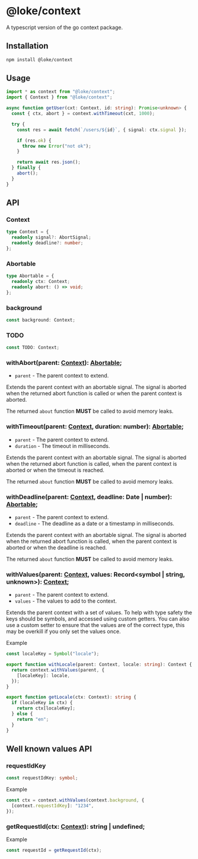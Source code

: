 # @loke/context

A typescript version of the go context package.

## Installation

```bash
npm install @loke/context
```

## Usage

```typescript
import * as context from "@loke/context";
import { Context } from "@loke/context";

async function getUser(cxt: Context, id: string): Promise<unknown> {
  const { ctx, abort } = context.withTimeout(cxt, 1000);

  try {
    const res = await fetch(`/users/${id}`, { signal: ctx.signal });

    if (res.ok) {
      throw new Error("not ok");
    }

    return await res.json();
  } finally {
    abort();
  }
}
```

## API

### Context

```typescript
type Context = {
  readonly signal?: AbortSignal;
  readonly deadline?: number;
};
```

### Abortable

```typescript
type Abortable = {
  readonly ctx: Context;
  readonly abort: () => void;
};
```

### background

```typescript
const background: Context;
```

### TODO

```typescript
const TODO: Context;
```

### withAbort(parent: [Context](#context)): [Abortable](#abortable);

- `parent` - The parent context to extend.

Extends the parent context with an abortable signal. The signal is aborted when
the returned abort function is called or when the parent context is aborted.

The returned `about` function **MUST** be called to avoid memory leaks.

### withTimeout(parent: [Context](#context), duration: number): [Abortable](#abortable);

- `parent` - The parent context to extend.
- `duration` - The timeout in milliseconds.

Extends the parent context with an abortable signal. The signal is aborted when
the returned abort function is called, when the parent context is aborted or
when the timeout is reached.

The returned `about` function **MUST** be called to avoid memory leaks.

### withDeadline(parent: [Context](#context), deadline: Date | number): [Abortable](#abortable);

- `parent` - The parent context to extend.
- `deadline` - The deadline as a date or a timestamp in milliseconds.

Extends the parent context with an abortable signal. The signal is aborted when
the returned abort function is called, when the parent context is aborted or
when the deadline is reached.

The returned `about` function **MUST** be called to avoid memory leaks.

### withValues(parent: [Context](#context), values: Record<symbol | string, unknown>): [Context](#context);

- `parent` - The parent context to extend.
- `values` - The values to add to the context.

Extends the parent context with a set of values. To help with type safety the
keys should be symbols, and accessed using custom getters. You can also use a
custom setter to ensure that the values are of the correct type, this may be
overkill if you only set the values once.

Example

```typescript
const localeKey = Symbol("locale");

export function withLocale(parent: Context, locale: string): Context {
  return context.withValues(parent, {
    [localeKey]: locale,
  });
}

export function getLocale(ctx: Context): string {
  if (localeKey in ctx) {
    return ctx[localeKey];
  } else {
    return "en";
  }
}
```

## Well known values API

### requestIdKey

```typescript
const requestIdKey: symbol;
```

Example

```typescript
const ctx = context.withValues(context.background, {
  [context.requestIdKey]: "1234",
});
```

### getRequestId(ctx: [Context](#context)): string | undefined;

Example

```typescript
const requestId = getRequestId(ctx);
```
